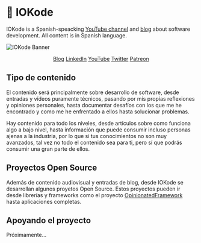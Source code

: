 # 🦋 IOKode
IOKode is a Spanish-speacking [YouTube channel](https://links.iokode.blog/youtube) and [blog](https://iokode.blog) about software development. All content is in Spanish language.

![IOKode Banner](https://user-images.githubusercontent.com/9193841/179422065-9b7a8279-b4fb-4329-aad0-7e368ded2da9.png)
<p align="center">
<a href="https://iokode.blog">Blog</a>
<a href="https://links.iokode.blog/linkedin">LinkedIn</a>
<a href="https://links.iokode.blog/youtube">YouTube</a>
<a href="https://links.iokode.blog/twitter">Twitter</a>
<a href="https://links.iokode.blog/patreon">Patreon</a>
</p>

## Tipo de contenido
El contenido será principalmente sobre desarrollo de software, desde entradas y vídeos puramente técnicos, pasando por mis propias reflexiones y opiniones personales, hasta documentar desafíos con los que me he encontrado y como me he enfrentado a ellos hasta solucionar problemas.

Hay contenido para todo los niveles, desde artículos sobre como funciona algo a bajo nivel, hasta información que puede consumir incluso personas ajenas a la industria, por lo que si tus conocimientos no son muy avanzados, tal vez no todo el contenido sea para ti, pero sí que podrás consumir una gran parte de ellos.

## Proyectos Open Source
Además de contenido audiovisual y entradas de blog, desde IOKode se desarrollan algunos proyetos Open Source. Estos proyectos pueden ir desde librerías y frameworks como el proyecto [OpinionatedFramework](https://github.com/iokode/OpinionatedFramework) hasta aplicaciones completas.

## Apoyando el proyecto
Próximamente...
